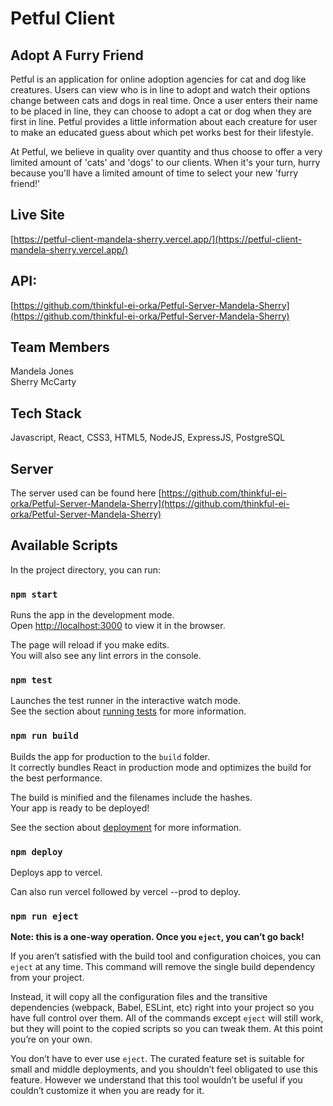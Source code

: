# Petful Client

## Adopt A Furry Friend

Petful is an application for online adoption agencies for cat and dog like creatures. Users can view who is in line to adopt and watch their options change between cats and dogs in real time. Once a user enters their name to be placed in line, they can choose to adopt a cat or dog when they are first in line.  Petful provides a little information about each creature for user to make an educated guess about which pet works best for their lifestyle. 

At Petful, we believe in quality over quantity and thus choose to offer a very limited amount of 'cats' and 'dogs' to our clients. When it's your turn, hurry because you'll have a limited amount of time to select your new 'furry friend!'

## Live Site

[https://petful-client-mandela-sherry.vercel.app/](https://petful-client-mandela-sherry.vercel.app/)

## API:
[https://github.com/thinkful-ei-orka/Petful-Server-Mandela-Sherry](https://github.com/thinkful-ei-orka/Petful-Server-Mandela-Sherry)   

## Team Members
Mandela Jones<br />
Sherry McCarty

## Tech Stack

Javascript, React, CSS3, HTML5, NodeJS, ExpressJS, PostgreSQL

## Server

The server used can be found here [https://github.com/thinkful-ei-orka/Petful-Server-Mandela-Sherry](https://github.com/thinkful-ei-orka/Petful-Server-Mandela-Sherry)

## Available Scripts

In the project directory, you can run:

### `npm start`

Runs the app in the development mode.<br />
Open [http://localhost:3000](http://localhost:3000) to view it in the browser.

The page will reload if you make edits.<br />
You will also see any lint errors in the console.

### `npm test`

Launches the test runner in the interactive watch mode.<br />
See the section about [running tests](https://facebook.github.io/create-react-app/docs/running-tests) for more information.

### `npm run build`

Builds the app for production to the `build` folder.<br />
It correctly bundles React in production mode and optimizes the build for the best performance.

The build is minified and the filenames include the hashes.<br />
Your app is ready to be deployed!

See the section about [deployment](https://facebook.github.io/create-react-app/docs/deployment) for more information.

### `npm deploy`

Deploys app to vercel.

Can also run vercel followed by vercel --prod to deploy.

### `npm run eject`

**Note: this is a one-way operation. Once you `eject`, you can’t go back!**

If you aren’t satisfied with the build tool and configuration choices, you can `eject` at any time. This command will remove the single build dependency from your project.

Instead, it will copy all the configuration files and the transitive dependencies (webpack, Babel, ESLint, etc) right into your project so you have full control over them. All of the commands except `eject` will still work, but they will point to the copied scripts so you can tweak them. At this point you’re on your own.

You don’t have to ever use `eject`. The curated feature set is suitable for small and middle deployments, and you shouldn’t feel obligated to use this feature. However we understand that this tool wouldn’t be useful if you couldn’t customize it when you are ready for it.
